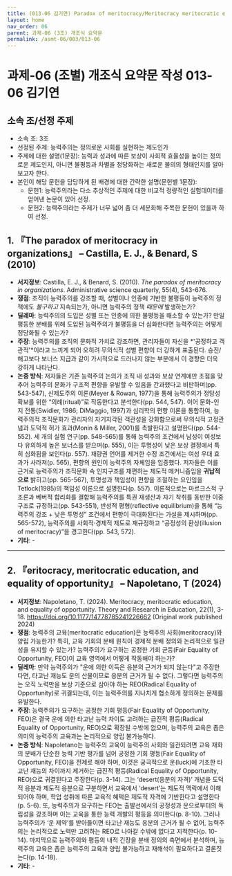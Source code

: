 ```yaml
---
title: (013-06 김기연) Paradox of meritocracy/Meritocracy meritocratic education
layout: home
nav_order: 06
parent: 과제-06 (3조) 개조식 요약문
permalink: /asmt-06/003/013-06
---
```


# 과제-06 (조별) 개조식 요약문 작성 013-06 김기연

## 소속 조/선정 주제

- 소속 조: 3조
- 선정된 주제: 능력주의는 정의로운 사회를 실현하는 제도인가
- 주제에 대한 설명(1문장): 능력과 성과에 따른 보상이 사회적 효율성을 높이는 정의로운 제도인지, 아니면 불평등과 차별을 정당화하는 새로운 불의의 형태인지를 알아보고자 한다.
- 본인이 해당 문헌을 담당하게 된 배경에 대한 간략한 설명(문헌별 1문장):  
  - 문헌1: 능력주의라는 다소 추상적인 주제에 대한 비교적 정량적인 실험데이터를 얻어낸 논문이 있어 선정. 
  - 문헌2: 능력주의라는 주제가 너무 넓어 좀 더 세분화해 주목한 문헌이 있을까 하여 선정.


## 1. 『The paradox of meritocracy in organizations』 – Castilla, E. J., & Benard, S (2010)

- **서지정보**: Castilla, E. J., & Benard, S. (2010). *The paradox of meritocracy in organizations*. Administrative science quarterly, 55(4), 543-676.
- **쟁점**: 조직이 능력주의를 강조할 때, 성별이나 인종에 기반한 불평등이 능력주의 정책에도 *불구하고* 지속되는가, 아니면 능력주의 정책 *때문에* 발생하는가?
- **딜레마**: 능력주의의 도입은 성별 또는 인종에 의한 불평등을 해소할 수 있는가? 만일 평등한 분배를 위해 도입된 능력주의가 불평등을 더 심화한다면 능력주의는 어떻게 정당화될 수 있는가? 
- **주장**: 능력주의를 조직의 문화적 가치로 강조하면, 관리자들이 자신을 *'공정하고 객관적'*이라고 느끼게 되어 오히려 무의식적 성별 편향이 더 강하게 표출된다. 승진/해고보다 보너스 지급과 같이 가시적으로 드러나지 않는 부분에서 이 경향은 더욱 강하게 나타난다. 
- **논증 방식**: 
저자들은 기존 능력주의 논의가 조직 내 성과와 보상 연계에만 초점을 맞추어 능력주의 문화가 구조적 편향을 유발할 수 있음을 간과했다고 비판하며(pp. 543-547), 신제도주의 이론(Meyer & Rowan, 1977)을 통해 능력주의가 정당성 확보를 위한 “의례(ritual)”로 작동한다고 분석한다(pp. 544, 547). 이어 문화-인지 전통(Swidler, 1986; DiMaggio, 1997)과 심리학의 편향 이론을 통합하여, 능력주의적 조직문화가 관리자의 자기지각된 객관성을 강화함으로써 무의식적 고정관념과 도덕적 허가 효과(Monin & Miller, 2001)를 촉발한다고 설명한다(pp. 544-552). 세 개의 실험 연구(pp. 548-565)를 통해 능력주의 조건에서 남성이 여성보다 유의하게 높은 보너스를 받으며(p. 555), 이는 투명성이 낮은 보상 결정에서 특히 심화됨을 보인다(p. 557). 재량권 언어를 제거한 수정 조건에서는 여성 우대 효과가 사라져(p. 565), 편향의 원인이 능력주의 자체임을 입증했다. 저자들은 이를 근거로 능력주의가 조직문화 속 인지구조를 재편하는 제도적 메커니즘임을 **귀납적으로** 밝히고(pp. 565-567), 투명성과 책임성이 편향을 조절하는 요인임을 Tetlock(1985)의 책임성 이론으로 설명한다(p. 557). 이론적으로는 마르크스적 구조론과 베버적 합리화를 결합해 능력주의를 특권 재생산과 자기 착취를 동반한 이중 구조로 규정하고(pp. 543-551), 반성적 평형(reflective equilibrium)을 통해 “능력주의 강조 + 낮은 투명성” 조건에서 편향이 극대화된다는 가설을 제시하며(pp. 565-572), 능력주의를 사회적·경제적 제도로 재규정하고 “공정성의 환상(illusion of meritocracy)”을 경고한다(pp. 543, 572).
- **기타**: -

---

## 2. 『eritocracy, meritocratic education, and equality of opportunity』 – Napoletano, T (2024)

- **서지정보**: Napoletano, T. (2024). Meritocracy, meritocratic education, and equality of opportunity. Theory and Research in Education, 22(1), 3-18. https://doi.org/10.1177/14778785241226662 (Original work published 2024)
- **쟁점**: 능력주의 교육(meritocratic education)은 능력주의 사회(meritocracy)와 양립 가능한가? 특히, 교육 기회의 분배 원칙이 경제적 분배 정의와 논리적으로 일관성을 유지할 수 있는가? 능력주의가 요구하는 공정한 기회 균등(Fair Equality of Opportunity, FEO)이 교육 영역에서 어떻게 작동해야 하는가? 
- **딜레마**: 만약 능력주의가 "운에 의한 이득은 응분의 근거가 되지 않는다"고 주장한다면, 타고난 재능도 운의 산물이므로 응분의 근거가 될 수 없다. 그렇다면 능력주의는 오직 노력만을 보상 기준으로 삼아야 하는 REO(Radical Equality of Opportunity)로 귀결되는데, 이는 능력주의를 지나치게 협소하게 정의하는 문제를 유발한다.
- **주장**: 능력주의가 요구하는 공정한 기회 평등(Fair Equality of Opportunity, FEO)은 결국 운에 의한 타고난 능력 차이도 고려하는 급진적 평등(Radical Equality of Opportunity, REO)으로 확장될 수밖에 없으며, 능력주의 교육은 좁은 의미의 능력주의 교육과는 논리적으로 양립 불가능하다. 
- **논증 방식**: Napoletano는 능력주의 교육이 능력주의 사회와 일관되려면 교육 재화의 분배가 단순한 능력 기반 평가를 넘어 공정한 기회 평등(Fair Equality of Opportunity, FEO)을 전제로 해야 하며, 이것은 궁극적으로 운(luck)에 기초한 타고난 재능의 차이까지 제거하는 급진적 평등(Radical Equality of Opportunity, REO)으로 귀결된다고 주장한다(p. 3-14). 그는 ‘desert(응분의 자격)’ 개념을 도덕적 응분과 제도적 응분으로 구분하면서 교육에서 ‘desert’는 제도적 맥락에서 이해되어야 하며, 학업 성취에 따른 교육적 혜택은 제도적 자격에 기반한다고 설명한다(p. 5-6). 또, 능력주의가 요구하는 FEO는 출발선에서의 공정성과 운으로부터의 독립성을 강조하며 이는 교육을 통한 능력 개발의 평등을 의미한다(p. 8-10). 그러나 능력주의가 ‘운 제약’를 받아들이면 타고난 재능도 응분의 근거가 될 수 없어, 능력주의는 논리적으로 노력만 고려하는 REO로 나아갈 수밖에 없다고 지적한다(p. 10-14). 마지막으로 능력주의와 평등의 내적 긴장을 분배 정의의 측면에서 분석하며, 능력주의 교육은 좁은 능력주의 교육과 양립 불가능하고 재해석이 필요하다고 결론짓는다(p. 14-18).
- **기타**: -

